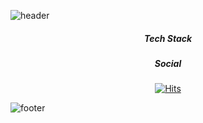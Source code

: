 ![header](https://capsule-render.vercel.app/api?type=soft&color=FAEBEF&fontColor=6A7BA2&height=150&section=header&text=Seohyun%20Yoon&fontSize=80&animation=twinkling)

  <div align=center>

##### Tech Stack


##### Social


[![Hits](https://hits.seeyoufarm.com/api/count/incr/badge.svg?url=https%3A%2F%2Fgithub.com%2Fbabydoyaji&count_bg=%23D48FEB&title_bg=%23555555&icon=&icon_color=%23E7E7E7&title=hits&edge_flat=false)](https://hits.seeyoufarm.com)

  </div>

![footer](https://capsule-render.vercel.app/api?section=footer&type=soft&color=FAEBEF&height=50)
    
